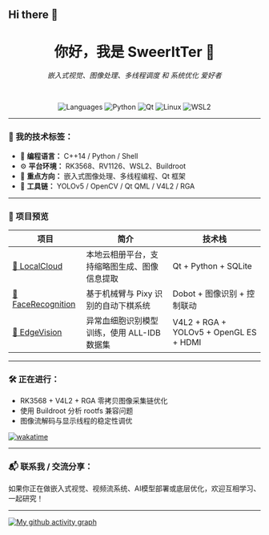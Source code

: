 ## Hi there 👋

<div align="center">
  <h1>你好，我是 SweerItTer 👋</h1>
  <p><em>嵌入式视觉、图像处理、多线程调度 和 系统优化 爱好者</em></p>
  <br/>

  ![Languages](https://img.shields.io/badge/C++14-%2300599C?style=flat-square&logo=c%2B%2B&logoColor=white)
  ![Python](https://img.shields.io/badge/Python-3776AB?style=flat-square&logo=python&logoColor=white)
  ![Qt](https://img.shields.io/badge/Qt-41CD52?style=flat-square&logo=qt&logoColor=white)
  ![Linux](https://img.shields.io/badge/Linux-FCC624?style=flat-square&logo=linux&logoColor=black)
  ![WSL2](https://img.shields.io/badge/WSL2-Ubuntu%2022.04-orange?style=flat-square&logo=ubuntu)
</div>

---

### 🧩 我的技术标签：

- 🎯 **编程语言：** C++14 / Python / Shell
- ⚙️ **平台环境：** RK3568、RV1126、WSL2、Buildroot
- 🧠 **重点方向：** 嵌入式图像处理、多线程编程、Qt 框架
- 🎥 **工具链：** YOLOv5 / OpenCV / Qt QML / V4L2 / RGA

---

### 📌 项目预览

| 项目 | 简介 | 技术栈 |
|------|------|--------|
| [📁 LocalCloud](https://github.com/SweerItTer/LocalCloud) | 本地云相册平台，支持缩略图生成、图像信息提取 | Qt + Python + SQLite |
| [🤖 FaceRecognition](https://github.com/SweerItTer/facerecognition/blob/master/README.md) | 基于机械臂与 Pixy 识别的自动下棋系统 | Dobot + 图像识别 + 控制联动 |
| [🧬 EdgeVision](https://github.com/SweerItTer/EdgeVision/blob/main/README.md) | 异常血细胞识别模型训练，使用 ALL-IDB 数据集 | V4L2 + RGA + YOLOv5 + OpenGL ES + HDMI |

---

### 🛠 正在进行：

- RK3568 + V4L2 + RGA 零拷贝图像采集链优化  
- 使用 Buildroot 分析 rootfs 兼容问题  
- 图像流解码与显示线程的稳定性调优

[![wakatime](https://wakatime.com/badge/user/31d9bcd8-6dff-41b8-a910-4ffec3bf6bcf/project/a0860ab8-435b-45fc-acbd-c3a3256118aa.svg)](https://wakatime.com/badge/user/31d9bcd8-6dff-41b8-a910-4ffec3bf6bcf/project/a0860ab8-435b-45fc-acbd-c3a3256118aa)

---

### 📬 联系我 / 交流分享：

如果你正在做嵌入式视觉、视频流系统、AI模型部署或底层优化，欢迎互相学习、一起研究！

---

<!-- 活动图 -->
[![My github activity graph](https://github-readme-activity-graph.vercel.app/graph?username=SweerItTer&theme=rogue&custom_title=Activity%20graph&hide_border=true)](https://github.com/ashutosh00710/github-readme-activity-graph)
